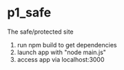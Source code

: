 # p1_safe
The safe/protected site
1. run npm build to get dependencies
2. launch app with "node main.js"
3. access app via localhost:3000
